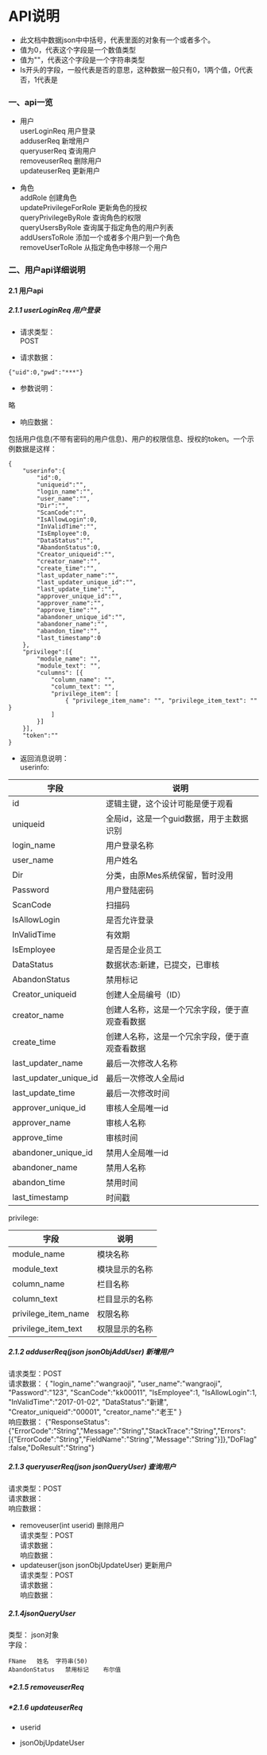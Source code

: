 # API说明   
* 此文档中数据json中中括号，代表里面的对象有一个或者多个。
* 值为0，代表这个字段是一个数值类型
* 值为""，代表这个字段是一个字符串类型
* Is开头的字段，一般代表是否的意思，这种数据一般只有0，1两个值，0代表否，1代表是
### 一、api一览  
* 用户  
userLoginReq  用户登录  
adduserReq  新增用户  
queryuserReq  查询用户  
removeuserReq  删除用户  
updateuserReq  更新用户  

* 角色  
addRole  创建角色  
updatePrivilegeForRole  更新角色的授权  
queryPrivilegeByRole  查询角色的权限  
queryUsersByRole  查询属于指定角色的用户列表  
addUsersToRole  添加一个或者多个用户到一个角色  
removeUserToRole  从指定角色中移除一个用户  

### 二、用户api详细说明  

#### 2.1 用户api  
##### 2.1.1 **userLoginReq  用户登录**  

* 请求类型：  
POST    

* 请求数据：  

```
{"uid":0,"pwd":"***"}    
```
* 参数说明：  

略   


* 响应数据：  

包括用户信息(不带有密码的用户信息)、用户的权限信息、授权的token。一个示例数据是这样：  
```
{
    "userinfo":{
        "id":0,
        "uniqueid":"",
        "login_name":"",
        "user_name":"",
        "Dir":"",
        "ScanCode":"",
        "IsAllowLogin":0,
        "InValidTime":"",
        "IsEmployee":0,
        "DataStatus":"",
        "AbandonStatus":0,
        "Creator_uniqueid":"",
        "creator_name":"",
        "create_time":"",
        "last_updater_name":"",
        "last_updater_unique_id":"",
        "last_update_time":"",
        "approver_unique_id":"",
        "approver_name":"",
        "approve_time":"",
        "abandoner_unique_id":"",
        "abandoner_name":"",
        "abandon_time":"",
        "last_timestamp":0
    },
    "privilege":[{
        "module_name": "",
        "module_text": "",
        "culumns": [{
            "column_name": "",
            "column_text": "",
            "privilege_item": [
                { "privilege_item_name": "", "privilege_item_text": "" }
            ]
        }]
    }],
    "token":""
}    
```
* 返回消息说明：  
userinfo:  
<table>
        <thead>
            <tr>
                <th>字段</th>
                <th>说明</th>
            </tr>
        </thead>
        <tbody>
            <tr>
                <td>id</td>
                <td>逻辑主键，这个设计可能是便于观看</td>
            </tr>
            <tr>
                <td>uniqueid</td>
                <td>全局id，这是一个guid数据，用于主数据识别</td>
            </tr>
            <tr>
                <td>login_name</td>
                <td>用户登录名称</td>
            </tr>
            <tr>
                <td>user_name</td>
                <td>用户姓名</td>
            </tr>
            <tr>
                <td>Dir</td>
                <td>分类，由原Mes系统保留，暂时没用</td>
            </tr>
            <tr>
                <td>Password</td>
                <td>用户登陆密码</td>
            </tr>
            <tr>
                <td>ScanCode</td>
                <td>扫描码</td>
            </tr>
            <tr>
                <td>IsAllowLogin</td>
                <td>是否允许登录</td>
            </tr>
            <tr>
                <td>InValidTime</td>
                <td>有效期</td>
            </tr>
            <tr>
                <td>IsEmployee</td>
                <td>是否是企业员工</td>
            </tr>
            <tr>
                <td>DataStatus</td>
                <td>数据状态:新建，已提交，已审核</td>
            </tr>
            <tr>
                <td>AbandonStatus</td>
                <td>禁用标记</td>
            </tr>
            <tr>
                <td>Creator_uniqueid</td>
                <td>创建人全局编号（ID）</td>
            </tr>
            <tr>
                <td>creator_name</td>
                <td>创建人名称，这是一个冗余字段，便于直观查看数据</td>
            </tr>
            <tr>
                <td>create_time</td>
                <td>创建人名称，这是一个冗余字段，便于直观查看数据</td>
            </tr>
            <tr>
                <td>last_updater_name</td>
                <td>最后一次修改人名称</td>
            </tr>
            <tr>
                <td>last_updater_unique_id</td>
                <td>最后一次修改人全局id</td>
            </tr>
            <tr>
                <td>last_update_time</td>
                <td>最后一次修改时间</td>
            </tr>
            <tr>
                <td>approver_unique_id</td>
                <td>审核人全局唯一id</td>
            </tr>
            <tr>
                <td>approver_name</td>
                <td>审核人名称</td>
            </tr>
            <tr>
                <td>approve_time</td>
                <td>审核时间</td>
            </tr>
            <tr>
                <td>abandoner_unique_id</td>
                <td>禁用人全局唯一id</td>
            </tr>
            <tr>
                <td>abandoner_name</td>
                <td>禁用人名称</td>
            </tr>
            <tr>
                <td>abandon_time</td>
                <td>禁用时间</td>
            </tr>
            <tr>
                <td>last_timestamp</td>
                <td>时间戳</td>
            </tr>
        </tbody>
    </table>
privilege:  
<table>
        <thead>
            <tr>
                <th>字段</th>
                <th>说明</th>
            </tr>
        </thead>
        <tbody>
            <tr>
                <td>module_name</td>
                <td>模块名称</td>
            </tr>
            <tr>
                <td>module_text</td>
                <td>模块显示的名称</td>
            </tr>
            <tr>
                <td>column_name</td>
                <td>栏目名称</td>
            </tr>
            <tr>
                <td>column_text</td>
                <td>栏目显示的名称</td>
            </tr>
            <tr>
                <td>privilege_item_name</td>
                <td>权限名称</td>
            </tr>
            <tr>
                <td>privilege_item_text</td>
                <td>权限显示的名称</td>
            </tr>
        </tbody>
    </table>

##### **2.1.2 adduserReq(json jsonObjAddUser)  新增用户**  
请求类型：POST  
请求数据：
{
    "login_name":"wangraoji",
    "user_name":"wangraoji",
    "Password":"123",
    "ScanCode":"kk00011",
    "IsEmployee":1,
    "IsAllowLogin":1,
    "InValidTime":"2017-01-02",
    "DataStatus":"新建",
    "Creator_uniqueid":"00001",
    "creator_name":"老王"
}  
响应数据：
{"ResponseStatus":{"ErrorCode":"String","Message":"String","StackTrace":"String","Errors":[{"ErrorCode":"String","FieldName":"String","Message":"String"}]},"DoFlag":false,"DoResult":"String"}
##### **2.1.3 queryuserReq(json jsonQueryUser)  查询用户**  
请求类型：POST  
请求数据：  
响应数据：
* removeuser(int userid)  删除用户  
请求类型：POST  
请求数据：  
响应数据：
* updateuser(json jsonObjUpdateUser)  更新用户  
请求类型：POST  
请求数据：  
响应数据：

##### **2.1.4jsonQueryUser**  
<span id="jsonQueryUser" name="jsonQueryUser"></span>
类型： json对象  
字段： 
``` 
FName	姓名	字符串(50)
AbandonStatus	禁用标记	布尔值
```

##### **2.1.5 removeuserReq*  

##### **2.1.6 updateuserReq*

* userid  

* jsonObjUpdateUser  
<span id="jsonObjUpdateUser" name="jsonObjUpdateUser"></span>
